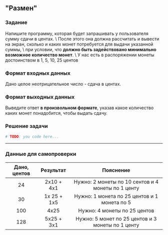 ## "Размен"

### Задание

Напишите программу, которая будет запрашивать у пользователя сумму сдачи в центах. \ 
После этого она должна рассчитать и вывести на экран, сколько и каких монет потребуется для выдачи указанной суммы, \ 
при условии, что **должно быть задействовано минимально возможное количество монет**. \ 
У нас есть в распоряжении монеты достоинством в 1, 5, 10, 25 центов

### Формат входных данных

Дано целое неотрицательное число - сдача в центах.

### Формат выходных данных

Выведите ответ **в произвольном формате**, указав какое количество каких монет понадобится, чтобы выдать сдачу.

### Решение задачи

```python
# TODO: you code here...
```

---
### Данные для самопроверки

| Дано, центов |  Результат  |                      Пояснение                     |
|:------------:|:-----------:|:--------------------------------------------------:|
|      24      | 2x10 + 4x1  | Нужно: 2 монеты по 10 сентов и 4 монеты по 1 центу |
|      30      | 1x 25 + 1x5 |    Нужно: 1 монета по 25 центов и 1 монета по 5    |                        
|     100      |    4x25     |            Нужно: 4 монеты по 25 центов            | 
|     128      | 5x25 + 3x1  | Нужно: 5 монет по 25 центов и 3 монеты по 1 центу  |

